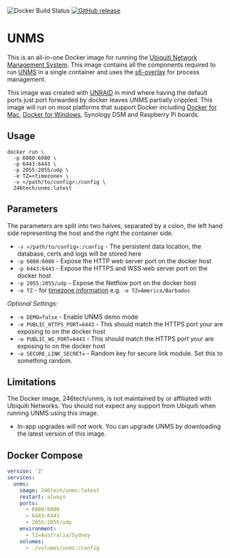 ![Docker Build Status](https://img.shields.io/docker/cloud/build/246tech/unms?label=x64%20build)
[![GitHub release](https://img.shields.io/github/release/nico640/docker-unms/all)](https://github.com/nico640/docker-unms/releases)

# UNMS

This is an all-in-one Docker image for running the [Ubiquiti Network Management System](https://unms.com/). This image contains all the components required to run [UNMS](https://unms.com/) in a single container and uses the [s6-overlay](https://github.com/just-containers/s6-overlay) for process management.

This image was created with [UNRAID](https://unraid.net/) in mind where having the default ports just port forwarded by docker leaves UNMS partially crippled. 
This image will run on most platforms that support Docker including [Docker for Mac](https://www.docker.com/docker-mac), [Docker for Windows](https://www.docker.com/docker-windows), Synology DSM and Raspberry Pi boards.

## Usage

```shell
docker run \
  -p 6080:6080 \
  -p 6443:6443 \
  -p 2055:2055/udp \
  -e TZ=<timezone> \
  -v </path/to/config>:/config \
  246tech/unms:latest
```
## Parameters

The parameters are split into two halves, separated by a colon, the left hand side representing the host and the right the container side.

* `-v </path/to/config>:/config` - The persistent data location, the database, certs and logs will be stored here
* `-p 6080:6080` - Expose the HTTP web server port on the docker host
* `-p 6443:6443` - Expose the HTTPS and WSS web server port on the docker host
* `-p 2055:2055/udp` - Expose the Netflow port on the docker host
* `-e TZ` - for [timezone information](https://en.wikipedia.org/wiki/List_of_tz_database_time_zones) e.g. `-e TZ=America/Barbados`

*Optional Settings:*

* `-e DEMO=false` - Enable UNMS demo mode
* `-e PUBLIC_HTTPS_PORT=6443` - This should match the HTTPS port your are exposing to on the docker host
* `-e PUBLIC_WS_PORT=6443` - This should match the HTTPS port your are exposing to on the docker host
* `-e SECURE_LINK_SECRET=` - Random key for secure link module. Set this to something random.

## Limitations

The Docker image, 246tech/unms, is not maintained by or affiliated with Ubiquiti Networks. You should not expect any support from Ubiquiti when running UNMS using this image.

* In-app upgrades will not work. You can upgrade UNMS by downloading the latest version of this image.

## Docker Compose

```yml
version: '2'
services:
  unms:
    image: 246tech/unms:latest  
    restart: always
    ports:
      - 6080:6080
      - 6443:6443
      - 2055:2055/udp
    environment:
      - TZ=Australia/Sydney
    volumes:
      - ./volumes/unms:/config
```
